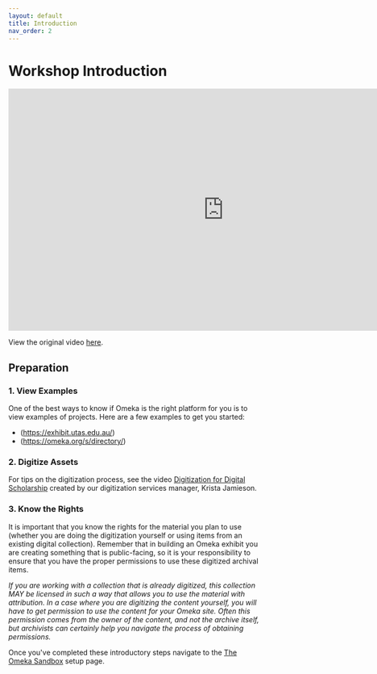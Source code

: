 ```yaml
---
layout: default
title: Introduction
nav_order: 2
---
```


<!-- Edit the content below for the workshop in question. Once you're ready to publish, remove the comment characters e.g. "<!--" at the start and end -->



# Workshop Introduction 

<iframe height="480" width="853" allowfullscreen frameborder=0 src="https://echo360.ca/media/a4e1355c-d930-4c6c-a97d-32fd3b133d4c/public?autoplay=false&automute=false"></iframe>

View the original video [here](https://echo360.ca/media/a4e1355c-d930-4c6c-a97d-32fd3b133d4c/public).
  
## Preparation

### 1. View Examples
One of the best ways to know if Omeka is the right platform for you is to view examples of projects. Here are a few examples to get you started:
* (https://exhibit.utas.edu.au/)
* (https://omeka.org/s/directory/)

### 2. Digitize Assets
For tips on the digitization process, see the video [Digitization for Digital Scholarship](https://echo360.ca/media/64eab494-dc95-4b06-8189-4162f5794cb7/public) created by our digitization services manager, Krista Jamieson.

### 3. Know the Rights
It is important that you know the rights for the material you plan to use (whether you are doing the digitization yourself or using items from an existing digital collection). Remember that in building an Omeka exhibit you are creating something that is public-facing, so it is your responsibility to ensure that you have the proper permissions to use these digitized archival items.

*If you are working with a collection that is already digitized, this collection MAY be licensed in such a way that allows you to use the material with attribution. In a case where you are digitizing the content yourself, you will have to get permission to use the content for your Omeka site. Often this permission comes from the owner of the content, and not the archive itself, but archivists can certainly help you navigate the process of obtaining permissions.*

Once you've completed these introductory steps navigate to the [The Omeka Sandbox](omekasandbox) setup page.
